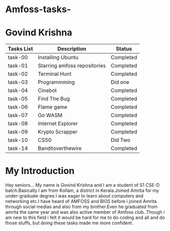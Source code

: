 # Amfoss-tasks-

# Govind Krishna




|  Tasks List   |          Description            |   Status     |
| ------------- | ------------------------------- | ------------ |
| task-00       | Installing Ubuntu               | Completed    |
| task-01       | Starring amfoss repositories    | Completed    |
| task-02       | Terminal Hunt                   | Completed    |
| task-03       | Programmming                    |  Did one     | 
| task-04       | Cinebot                         | Completed    |
| task-05       | Find The Bug                    | Completed    |
| task-06       | Flame game                      | Completed    |
| task-07       | Go WASM                         | Completed    |
| task-08       | Internet Explorer               | Completed    |
| task-09       | Krypto Scrapper                 | Completed    |
| task-10       | CS50                            | Did Two      |
| task-14       | Banditoverthewire               | Completed    |










# My Introduction 


 Hey seniors...
    My name is  Govind Krishna and I am a student of S1 CSE-D batch.Basically I am from Kollam, a district in Kerala.Joined Amrita for my under-graduate degree.I was eager to learn about computers and networking etc.I have heard of AMFOSS and BIOS before i joined Amrita through social medias and also from my brother.Even he graduated from amrita the same year and was also active member of Amfoss club..Though i am new to this field i felt it would be hard for me to do coding and all and do those stuffs, but doing these tasks made me more  confident.
